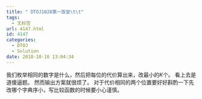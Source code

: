 ```yaml
---
title: " DTOJ1028第一饭堂\t\t"
tags:
  - 无标签
url: 4147.html
id: 4147
categories:
  - DTOJ
  - Solution
date: 2018-10-16 13:04:34
---
```


我们枚举相同的数字是什么，然后把每位的代价算出来，改最小的$K$个。 看上去是道傻逼题。 然而输出方案就很烦了。 对于代价相同的两个位置要好好斟酌一下先改哪个字典序小，写比较函数的时候要小心谨慎。